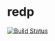 # redp
[![Build Status](https://travis-ci.org/hawkingrei/redp.svg?branch=master)](https://travis-ci.org/hawkingrei/redp)
